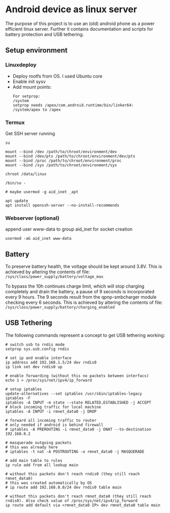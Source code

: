 # Android device as linux server

The purpose of this project is to use an (old) android phone as a power efficient linux server.
Further it contains documentation and scripts for battery protection and USB tethering.

## Setup environment

### Linuxdeploy

* Deploy rootfs from OS. I used Ubuntu core
* Enable init sysv
* Add mount points:
  ```
  For setprop:
  /system
  setprop needs /apex/com.android.runtime/bin/linker64:
  /system/apex to /apex
  ```


### Termux
Get SSH server running
```
su

mount --bind /dev /path/to/chroot/environment/dev
mount --bind /dev/pts /path/to/chroot/environment/dev/pts
mount --bind /proc /path/to/chroot/environment/proc
mount --bind /sys /path/to/chroot/environment/sys

chroot /data/linux

/bin/su -

# maybe usermod -g aid_inet _apt

apt update
apt install openssh-server --no-install-recommends
```

### Webserver (optional)
append user www-data to group aid_inet for socket creation

```
usermod -aG aid_inet www-data
```

## Battery

To preserve battery health, the voltage should be kept around 3.8V.
This is achieved by altering the contents of file:
`/sys/class/power_supply/battery/voltage_max`

To bypass the 10h continues charge limit, which will stop charging completely and drain the battery, a pause of 9 seconds is incorporated every 9 hours.
The 9 seconds result from the qpnp-smbcharger module checking every 6 seconds.
This is achieved by altering the contents of file:
`/sys/class/power_supply/battery/charging_enabled`


## USB Tethering

The following commands represent a concept to get USB tethering working:

```
# switch usb to rndis mode
setprop sys.usb.config rndis

# set ip and enable interface
ip address add 192.168.1.5/24 dev rndis0
ip link set dev rndis0 up

# enable forwarding (without this no packets between interfacs)
echo 1 > /proc/sys/net/ipv4/ip_forward

# setup iptables
update-alternatives --set iptables /usr/sbin/iptables-legacy
iptables -F
iptables -A INPUT -m state --state RELATED,ESTABLISHED -j ACCEPT
# block incoming traffic for local machine
iptables -A INPUT -i rmnet_data0 -j DROP

# forward all incoming traffic to router
# only needed if android is behind firewall
# iptables -A PREROUTING -i rmnet_data0 -j DNAT --to-destination 192.168.0.2

# masquerade outgoing packets
# this was already here
# iptables -t nat -A POSTROUTING -o rmnet_data0 -j MASQUERADE

# add main table to rules
ip rule add from all lookup main

# without this packets don't reach rndis0 (they still reach rmnet_data0)
# this was created automatically by OS
# ip route add 192.168.0.0/24 dev rndis0 table main

# without this packets don't reach rmnet_data0 (they still reach rndis0). Also check value of /proc/sys/net/ipv4/ip_forward
ip route add default via <rmnet_data0 IP> dev rmnet_data0 table main
```
